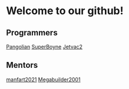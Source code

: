 # Welcome to our github!

## Programmers
[Pangolian](github.com/Pangolian)
[SuperBoyne](github.com/SuperBoyne)
[Jetvac2](github.com/Jetvac2)

## Mentors
[manfart2021](github.com/manfart2021)
[Megabuilder2001](github.com/Megabuilder2001)

<!--

**Here are some ideas to get you started:**

🙋‍♀️ A short introduction - what is your organization all about?
🌈 Contribution guidelines - how can the community get involved?
👩‍💻 Useful resources - where can the community find your docs? Is there anything else the community should know?
🍿 Fun facts - what does your team eat for breakfast?
🧙 Remember, you can do mighty things with the power of [Markdown](https://docs.github.com/github/writing-on-github/getting-started-with-writing-and-formatting-on-github/basic-writing-and-formatting-syntax)
-->
